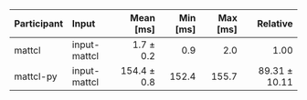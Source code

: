 | Participant | Input | Mean [ms] | Min [ms] | Max [ms] | Relative |
|:---|:---|---:|---:|---:|---:|
| mattcl | input-mattcl | 1.7 ± 0.2 | 0.9 | 2.0 | 1.00 |
| mattcl-py | input-mattcl | 154.4 ± 0.8 | 152.4 | 155.7 | 89.31 ± 10.11 |
